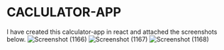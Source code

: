 # CACLULATOR-APP
I have created this calculator-app in react and attached the screenshots below.
![Screenshot (1166)](https://user-images.githubusercontent.com/69320890/132128461-7d38a9dd-7664-41ce-8971-048f45c0b858.png)
![Screenshot (1167)](https://user-images.githubusercontent.com/69320890/132128463-fe1f01e3-d702-4de5-9627-ff5f549eba42.png)
![Screenshot (1168)](https://user-images.githubusercontent.com/69320890/132128465-11e3c8c8-3586-4dd7-9fa2-2c60679978e7.png)

